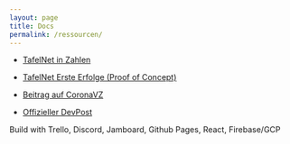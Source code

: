 ```yaml
---
layout: page
title: Docs
permalink: /ressourcen/
---
```



* [TafelNet in Zahlen](/file/tafelnet_data-story.pdf)
* [TafelNet Erste Erfolge (Proof of Concept)](/file/tafelnet_proof-of-concept.pdf)

* [Beitrag auf CoronaVZ](https://coronavz.com/project/tafelnet/)
* [Offizieller DevPost](https://devpost.com/software/1_014_a_vulnerablegruppen-plus-tafelnet)



Build with Trello, Discord, Jamboard, Github Pages, React, Firebase/GCP
